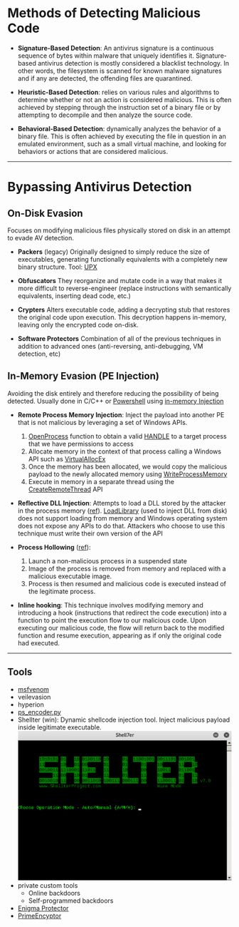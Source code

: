 # Methods of Detecting Malicious Code

- **Signature-Based Detection**: An antivirus signature is a continuous sequence of bytes within malware that uniquely identifies it. Signature-based antivirus detection is mostly considered a blacklist technology. In other words, the filesystem is scanned for known malware signatures and if any are detected, the offending files are quarantined.

- **Heuristic-Based Detection**: relies on various rules and algorithms to determine whether or not an action is considered malicious. This is often achieved by stepping through the instruction set of a binary file or by attempting to decompile and then analyze the source code.

- **Behavioral-Based Detection**: dynamically analyzes the behavior of a binary file. This is often achieved by executing the file in question in an emulated environment, such as a small virtual machine, and looking for behaviors or actions that are considered malicious.

---

# Bypassing Antivirus Detection

## On-Disk Evasion

Focuses on modifying malicious files physically stored on disk in an attempt to evade AV detection.

- **Packers** (legacy)
Originally designed to simply reduce the size of executables, generating functionally equivalents with a completely new binary structure.
Tool: [UPX](https://upx.github.io/)

- **Obfuscators**
They reorganize and mutate code in a way that makes it more difficult to reverse-engineer (replace instructions with semantically equivalents, inserting dead code, etc.)

- **Crypters**
Alters executable code, adding a decrypting stub that restores the original code upon execution. This decryption happens in-memory, leaving only the encrypted code on-disk.

- **Software Protectors**
Combination of all of the previous techniques in addition to advanced ones (anti-reversing, anti-debugging, VM detection, etc)

## In-Memory Evasion (PE Injection)

Avoiding the disk entirely and therefore reducing the possibility of being detected. Usually done in C/C++ or [Powershell](Dev,%20ICT%20&%20Cybersec/Dev,%20scripting%20&%20OS/Powershell%20for%20pentesters.md) using [in-memory Injection](Dev,%20ICT%20&%20Cybersec/Dev,%20scripting%20&%20OS/Powershell%20for%20pentesters.md#In-memory%20Injection)

- **Remote Process Memory Injection**: Inject the payload into another PE that is not malicious by leveraging a set of Windows APIs.
    1. [OpenProcess](https://docs.microsoft.com/en-us/windows/desktop/api/processthreadsapi/nf-processthreadsapi-openprocess) function to obtain a valid [HANDLE](https://en.wikipedia.org/wiki/Handle_(computing)) to a target process that we have permissions to access
    2. Allocate memory in the context of that process calling a Windows API such as [VirtualAllocEx](https://docs.microsoft.com/en-us/windows/win32/api/memoryapi/nf-memoryapi-virtualallocex)
    3. Once the memory has been allocated, we would copy the malicious payload to the newly allocated memory using [WriteProcessMemory](https://docs.microsoft.com/en-us/windows/win32/api/memoryapi/nf-memoryapi-writeprocessmemory)
    4. Execute in memory in a separate thread using the [CreateRemoteThread](https://docs.microsoft.com/en-us/windows/desktop/api/processthreadsapi/nf-processthreadsapi-createremotethread) API

- **Reflective DLL Injection**:
Attempts to load a DLL stored by the attacker in the process memory ([ref](https://www.andreafortuna.org/2017/12/08/what-is-reflective-dll-injection-and-how-can-be-detected/)).
[LoadLibrary](https://docs.microsoft.com/en-us/windows/win32/api/libloaderapi/nf-libloaderapi-loadlibrarya) (used to inject DLL from disk) does not support loading from memory and Windows operating system does not expose any APIs to do that. Attackers who choose to use this technique must write their own version of the API

- **Process Hollowing** ([ref](https://ired.team/offensive-security/code-injection-process-injection/process-hollowing-and-pe-image-relocations)):
    1. Launch a non-malicious process in a suspended state
    2. Image of the process is removed from memory and replaced with a malicious executable image.
    3. Process is then resumed and malicious code is executed instead of the legitimate process.
- **Inline hooking**:
This technique involves modifying memory and introducing a hook (instructions that redirect the code execution) into a function to point the execution flow to our malicious code.
Upon executing our malicious code, the flow will return back to the modified function and resume execution, appearing as if only the original code had executed.

---

## Tools

- [msfvenom](../Tools/msfvenom.md)
- veilevasion
- hyperion
- [ps_encoder.py](https://github.com/darkoperator/powershell_scripts/blob/master/ps_encoder.py)
- Shellter (win): 
  Dynamic shellcode injection tool. Inject malicious payload inside legitimate executable.    
	![](../../zzz_res/attachments/shellter.png)
- private custom tools
    - Online backdoors
    - Self-programmed backdoors
- [Enigma Protector](http://www.enigmaprotector.com/en/home.html)
- [PrimeEncyptor](../../Readwise/Articles/Erik%20-%20Last%20Week%20in%20Security%20(LWiS)%20-%202025-04-28.md#^1581ef)